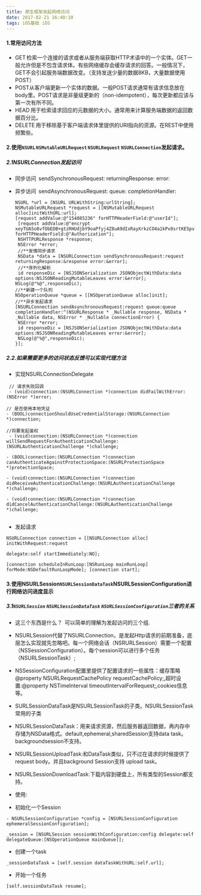 ```yaml
---
title: 原生框架发起网络访问
date: 2017-02-21 16:40:10
tags: iOS基础 iOS
---
```


#### 1.常用访问方法 

- GET 检索一个连接的请求或者从服务端获取HTTP术语中的一个实体。GET一般允许但是不包含请求体。有些网络缓存会缓存请求的回答。一般情况下，GET不会引起服务端数据改变。（支持发送少量的数据8KB，大量数据使用POST） 
- POST从客户端更新一个实体的数据。一般POST请求通常有请求信息放在body里。POST请求是非量级更新的（non-idempotent），每次更新都应该与第一次有所不同。 
- HEAD 用于检索请求回应的元数据的大小。通常用来计算服务端数据的返回数据百分比。 
- DELETE 用于移除基于客户端请求体里提供的URI指向的资源。在REST中使用频繁些。 

#### 2.使用`NSURL` `NSMutableURLRequest` `NSURLRequest` `NSURLConnection`发起请求。 

##### 2.1NSURLConnection发起访问 

- 同步访问  
  sendSynchronousRequest: returningResponse: error: 
- 异步访问  
  sendAsynchronousRequest: queue: completionHandler: 

  ```objc
  NSURL *url = [NSURL URLWithString:urlString]; 
  NSMutableURLRequest *request = [[NSMutableURLRequest alloc]initWithURL:url]; 
  [request addValue:@"154085236" forHTTPHeaderField:@"userId"]; 
   [request addValue:@"encrypt xeyTUA5o8vfObEDB+gtzRHUdjbY9oaPfyj4Z8uA9dIxRayXrkzCO4a1kPx0srtKE5pvSfv4VoH9hp2YfV5HBsQ==" forHTTPHeaderField:@"Authorization"]; 
   NSHTTPURLResponse *response; 
   NSError *error; 
   //**发情同步请求 
   NSData *data = [NSURLConnection sendSynchronousRequest:request returningResponse:&response error:&error]; 
   //**序列化解析 
   id responseDic = [NSJSONSerialization JSONObjectWithData:data options:NSJSONReadingMutableLeaves error:&error]; 
  NSLog(@"%@",responseDic); 
  //**新建一个队列 
  NSOperationQueue *queue = [[NSOperationQueue alloc]init]; 
  //**异步发起请求 
  [NSURLConnection sendAsynchronousRequest:request queue:queue completionHandler:^(NSURLResponse * _Nullable response, NSData * _Nullable data, NSError * _Nullable connectionError) { 
   NSError *error; 
   id responseDic = [NSJSONSerialization JSONObjectWithData:data options:NSJSONReadingMutableLeaves error:&error]; 
   NSLog(@"%@",responseDic); 
  }]; 
  ```

##### 2.2.如果需要更多的访问状态反馈可以实现代理方法 

- 实现NSURLConnectionDelegate 
``` objc
 // 请求失败回调
 - (void)connection:(NSURLConnection *)connection didFailWithError:(NSError *)error; 

// 是否使用本地凭证
- (BOOL)connectionShouldUseCredentialStorage:(NSURLConnection *)connection; 

//将要发起鉴权
 - (void)connection:(NSURLConnection *)connection willSendRequestForAuthenticationChallenge:(NSURLAuthenticationChallenge *)challenge; 

- (BOOL)connection:(NSURLConnection *)connection canAuthenticateAgainstProtectionSpace:(NSURLProtectionSpace *)protectionSpace; 

- (void)connection:(NSURLConnection *)connection didReceiveAuthenticationChallenge:(NSURLAuthenticationChallenge *)challenge; 

- (void)connection:(NSURLConnection *)connection didCancelAuthenticationChallenge:(NSURLAuthenticationChallenge *)challenge; 
 
```

- 发起请求 

 ```
NSURLConnection connection = [[NSURLConnection alloc] initWithRequest:request 

delegate:self startImmediately:NO]; 

[connection scheduleInRunLoop:[NSRunLoop mainRunLoop] forMode:NSDefaultRunLoopMode]; [connection start]; 
 ```



#### 3.使用NSURLSession``NSURLSessionDataTask``NSURLSessionConfiguration进行网络访问进度显示 

##### 3.1`NSURLSession` `NSURLSessionDataTask` `NSURLSessionConfiguration`三者的关系 

- 这三个东西是什么？  
  可以简单的理解为发起访问的三个组. 

- NSURLSession代替了NSURLConnection，是发起Http请求的前期准备，底层怎么实现就先忽略吧。每一个网络会话（NSRURLSession）需要一个配置（NSSessionConfiguration）。每个session可以进行多个任务（NSURLSessionTask）; 

- NSSessionConfiguration配置里提供了配置请求的一些属性：缓存策略@property NSURLRequestCachePolicy requestCachePolicy;,超时设置:@property NSTimeInterval timeoutIntervalForRequest;,cookies信息等。 

- SURLSessionDataTask是NSURLSessionTask的子类。NSURLSessionTask常用的子类  

- NSURLSessionDataTask：用来请求资源，然后服务器返回数据，再内存中存储为NSData格式。default,ephemeral,sharedSession支持data task。backgroundsession不支持。 

- NSURLSessionUploadTask:和DataTask类似，只不过在请求的时候提供了request body。并且background Session支持 upload task。 

- NSURLSessionDownloadTask:下载内容到硬盘上，所有类型的Session都支持。 

- 使用: 

- 初始化一个Session 
```
- NSURLSessionConfiguration *config = [NSURLSessionConfiguration ephemeralSessionConfiguration]; 

_session = [NSURLSession sessionWithConfiguration:config delegate:self delegateQueue:[NSOperationQueue mainQueue]];

```

- 创建一个task 
  

```
_sessionDataTask = [self.session dataTaskWithURL:self.url];
```

- 开始一个任务 
  

```
[self.sessionDataTask resume]; 
```

